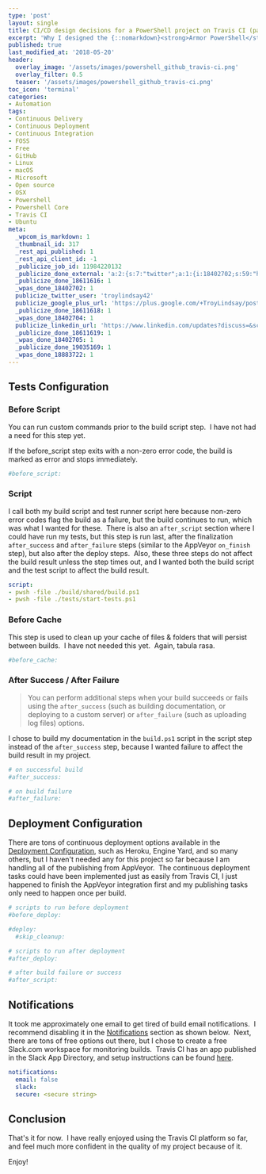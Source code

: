 ```yaml
---
type: 'post'
layout: single
title: CI/CD design decisions for a PowerShell project on Travis CI (part 2 of 2)
excerpt: 'Why I designed the {::nomarkdown}<strong>Armor PowerShell</strong> project the way I did.<br><br><iframe style="display: inline-block;" src="https://ghbtns.com/github-btn.html?user=tlindsay42&repo=armorpowershell&type=star&count=true&size=large" frameborder="0" scrolling="0" width="160px" height="30px"></iframe> <iframe style="display: inline-block;" src="https://ghbtns.com/github-btn.html?user=tlindsay42&repo=armorpowershell&type=fork&count=true&size=large" frameborder="0" scrolling="0" width="158px" height="30px"></iframe>{:/nomarkdown}'
published: true
last_modified_at: '2018-05-20'
header:
  overlay_image: '/assets/images/powershell_github_travis-ci.png'
  overlay_filter: 0.5
  teaser: '/assets/images/powershell_github_travis-ci.png'
toc_icon: 'terminal'
categories:
- Automation
tags:
- Continuous Delivery
- Continuous Deployment
- Continuous Integration
- FOSS
- Free
- GitHub
- Linux
- macOS
- Microsoft
- Open source
- OSX
- Powershell
- Powershell Core
- Travis CI
- Ubuntu
meta:
  _wpcom_is_markdown: 1
  _thumbnail_id: 317
  _rest_api_published: 1
  _rest_api_client_id: -1
  _publicize_job_id: 11984220132
  _publicize_done_external: 'a:2:{s:7:"twitter";a:1:{i:18402702;s:59:"https://twitter.com/troylindsay42/status/936093553700278272";}s:8:"facebook";a:1:{i:18883722;s:38:"https://facebook.com/10155228267151314";}}'
  _publicize_done_18611616: 1
  _wpas_done_18402702: 1
  publicize_twitter_user: 'troylindsay42'
  publicize_google_plus_url: 'https://plus.google.com/+TroyLindsay/posts/2rLGUq65AQr'
  _publicize_done_18611618: 1
  _wpas_done_18402704: 1
  publicize_linkedin_url: 'https://www.linkedin.com/updates?discuss=&scope=19360941&stype=M&topic=6341859258858029056&type=U&a=3B2_'
  _publicize_done_18611619: 1
  _wpas_done_18402705: 1
  _publicize_done_19035169: 1
  _wpas_done_18883722: 1
---
```

## Tests Configuration

### Before Script

You can run custom commands prior to the build script step.  I have not had a need for this step yet.

If the before_script step exits with a non-zero error code, the build is marked as error and stops immediately.

```yaml
#before_script:
```

### Script

I call both my build script and test runner script here because non-zero error codes flag the build as a failure, but the build continues to run, which was what I wanted for these.  There is also an `after_script` section where I could have run my tests, but this step is run last, after the finalization `after_success` and `after_failure` steps (similar to the AppVeyor `on_finish` step), but also after the deploy steps.  Also, these three steps do not affect the build result unless the step times out, and I wanted both the build script and the test script to affect the build result.

```yaml
script:
- pwsh -file ./build/shared/build.ps1
- pwsh -file ./tests/start-tests.ps1
```

### Before Cache

This step is used to clean up your cache of files & folders that will persist between builds.  I have not needed this yet.  Again, tabula rasa.

```yaml
#before_cache:
```

### After Success / After Failure

> You can perform additional steps when your build succeeds or fails using the `after_success` (such as building documentation, or deploying to a custom server) or `after_failure` (such as uploading log files) options.

I chose to build my documentation in the `build.ps1` script in the script step instead of the `after_success` step, because I wanted failure to affect the build result in my project.

```yaml
# on successful build
#after_success:

# on build failure
#after_failure:
```

## Deployment Configuration

There are tons of continuous deployment options available in the [Deployment Configuration][deployment], such as Heroku, Engine Yard, and so many others, but I haven't needed any for this project so far because I am handling all of the publishing from AppVeyor.  The continuous deployment tasks could have been implemented just as easily from Travis CI, I just happened to finish the AppVeyor integration first and my publishing tasks only need to happen once per build.

```yaml
# scripts to run before deployment
#before_deploy:

#deploy:
  #skip_cleanup:

# scripts to run after deployment
#after_deploy:

# after build failure or success
#after_script:
```

## Notifications

It took me approximately one email to get tired of build email notifications.  I recommend disabling it in the [Notifications][notifications] section as shown below.  Next, there are tons of free options out there, but I chose to create a free Slack.com workspace for monitoring builds.  Travis CI has an app published in the Slack App Directory, and setup instructions can be found [here][slack].

```yaml
notifications:
  email: false
  slack:
  secure: <secure string>
```

## Conclusion

That's it for now.  I have really enjoyed using the Travis CI platform so far, and feel much more confident in the quality of my project because of it.

Enjoy!

[deployment]: https://docs.travis-ci.com/user/deployment/
[notifications]: https://docs.travis-ci.com/user/notifications/
[slack]: https://docs.travis-ci.com/user/notifications/#Configuring-slack-notifications
